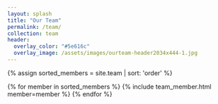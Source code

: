 ```yaml
---
layout: splash
title: "Our Team"
permalink: /team/
collection: team
header:
  overlay_color: "#5e616c"
  overlay_image: /assets/images/ourteam-header2034x444-1.jpg
---
```

<html>
{% assign sorted_members = site.team | sort: 'order' %}

{% for member in sorted_members %}
    {% include team_member.html member=member %}
{% endfor %}
</html>
